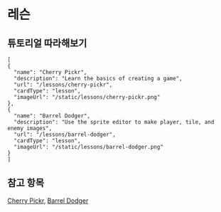 # 레슨

## 튜토리얼 따라해보기

```codecard
[
{
  "name": "Cherry Pickr",
  "description": "Learn the basics of creating a game",
  "url": "/lessons/cherry-pickr",
  "cardType": "lesson",
  "imageUrl": "/static/lessons/cherry-pickr.png"
},
{
  "name": "Barrel Dodger",
  "description": "Use the sprite editor to make player, tile, and enemy images",
  "url": "/lessons/barrel-dodger",
  "cardType": "lesson",
  "imageUrl": "/static/lessons/barrel-dodger.png"
}
]
```

## 참고 항목

[Cherry Pickr](/lessons/cherry-pickr), [Barrel Dodger](/lessons/barrel-dodger)